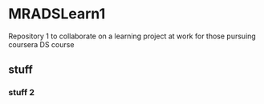 # MRADSLearn1
Repository 1 to collaborate on a learning project at work for those pursuing coursera DS course
## stuff
### stuff 2
